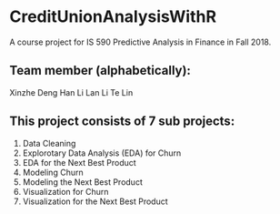 # CreditUnionAnalysisWithR
A course project for IS 590 Predictive Analysis in Finance in Fall 2018. 

## Team member (alphabetically):
 Xinzhe Deng
 Han Li 
 Lan Li
 Te Lin

## This project consists of 7 sub projects:
1. Data Cleaning
2. Explorotary Data Analysis (EDA) for Churn
3. EDA for the Next Best Product
4. Modeling Churn
5. Modeling the Next Best Product
6. Visualization for Churn
7. Visualization for the Next Best Product
